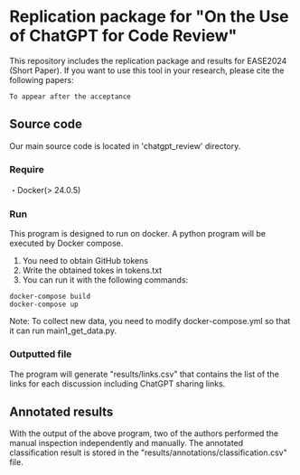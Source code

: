 # Replication package for "On the Use of ChatGPT for Code Review"
This repository includes the replication package and results for EASE2024 (Short Paper). 
If you want to use this tool in your research, please cite the following papers:
```
To appear after the acceptance
```

## Source code
 Our main source code is located in 'chatgpt_review' directory.

### Require
・Docker(> 24.0.5)

### Run
This program is designed to run on docker. 
A python program will be executed by Docker compose.<br>

1. You need to obtain GitHub tokens
2. Write the obtained tokes in tokens.txt
3. You can run it with the following commands:
```
docker-compose build
docker-compose up
```
Note: To collect new data, you need to modify docker-compose.yml so that it can run main1_get_data.py. 
### Outputted file 
The program will generate "results/links.csv" that contains the list of the links for each discussion including ChatGPT sharing links. 

## Annotated results
With the output of the above program, two of the authors performed the manual inspection independently and manually. 
The annotated classification result is stored in the "results/annotations/classification.csv" file. 